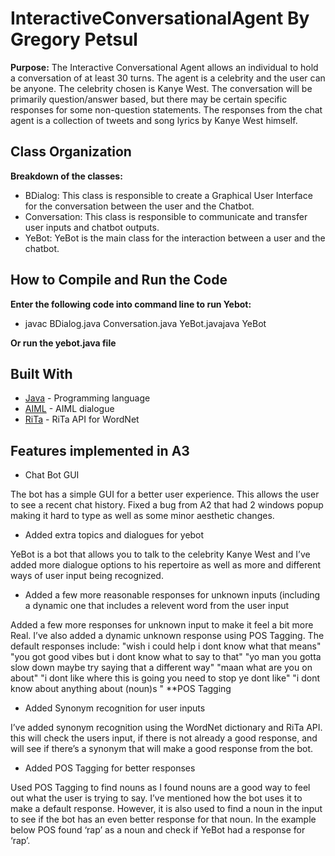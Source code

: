 # InteractiveConversationalAgent By Gregory Petsul
**Purpose:**
The Interactive Conversational Agent allows an individual to hold a conversation of at least 30 turns. The agent is a celebrity and the user can be anyone. The celebrity chosen is Kanye West. The conversation will be primarily question/answer based, but there may be certain specific responses for some non-question statements. The responses from the chat agent is a collection of tweets and song lyrics by Kanye West himself.

## Class Organization

**Breakdown of the classes:**
* BDialog: This class is responsible to create a Graphical User Interface for the conversation between the user and the Chatbot. 
* Conversation: This class is responsible to communicate and transfer user inputs and chatbot outputs. 
* YeBot: YeBot is the main class for the interaction between a user and the chatbot. 

## How to Compile and Run the Code
**Enter the following code into command line to run Yebot:**
* javac BDialog.java Conversation.java YeBot.javajava YeBot

**Or run the yebot.java file**


## Built With

* [Java](https://www.java.com/) - Programming language 
* [AIML](https://www.tutorialspoint.com/aiml/) - AIML dialogue
* [RiTa](https://rednoise.org/rita/) - RiTa API for WordNet

## Features implemented in A3

* Chat Bot GUI

The bot has a simple GUI for a better user experience. This allows the 
user to see a recent chat history. Fixed a bug from A2 that had 2 windows popup making it hard to type as well as some minor aesthetic changes.

* Added extra topics and dialogues for yebot

YeBot is a bot that allows you to talk to the celebrity Kanye West and I’ve added more dialogue options to his repertoire as well as more and different ways of user input being recognized.

* Added a few more reasonable responses for unknown inputs (including a dynamic one that includes a relevent word from the user input

Added a few more responses for unknown input to make it feel a bit more 
Real. I’ve also added a dynamic unknown response using POS Tagging. 
The  default responses include:
  "wish i could help   i dont know what that means"
  "you got good vibes   but i dont know what to say to that"
  "yo man you gotta slow down   maybe try saying that a different way"
  "maan what are you on about"
  "i dont like where this is going   you need to stop   ye dont like"
  "i dont know about anything about (noun)s " **POS Tagging
  
* Added Synonym recognition for user inputs

I’ve added synonym recognition using the WordNet dictionary and RiTa API. this will check the users input, if there is not already a good response, and will see if there’s a synonym that will make a good response from the bot.

* Added POS Tagging for better responses

Used POS Tagging to find nouns as I found nouns are a good way to feel 
out what the user is trying to say. I’ve mentioned how the bot uses it to 
make a default response. However, it is also used to find a noun in the 
input to see if the bot has an even better response for that noun. In the 
example below POS found ‘rap’ as a noun and check if YeBot had a 
response for ‘rap’.




